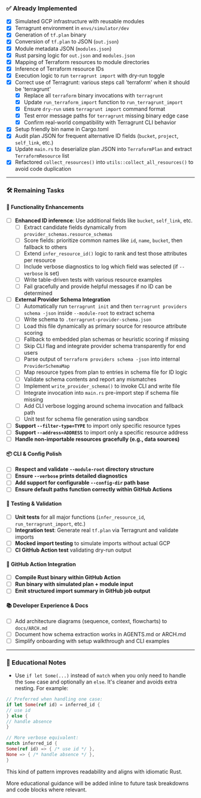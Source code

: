 ### ✅ **Already Implemented**
- [x] Simulated GCP infrastructure with reusable modules
- [x] Terragrunt environment in `envs/simulator/dev`
- [x] Generation of `tf.plan` binary
- [x] Conversion of `tf.plan` to JSON (`out.json`)
- [x] Module metadata JSON (`modules.json`)
- [x] Rust parsing logic for `out.json` and `modules.json`
- [x] Mapping of Terraform resources to module directories
- [x] Inference of Terraform resource IDs
- [x] Execution logic to run `terragrunt import` with dry-run toggle
- [x] Correct use of Terragrunt: various steps call 'terraform' when it should be 'terragrunt'
  - [x] Replace all `terraform` binary invocations with `terragrunt`
  - [x] Update `run_terraform_import` function to `run_terragrunt_import`
  - [x] Ensure `dry-run` uses `terragrunt import` command format
  - [x] Test error message paths for `terragrunt` missing binary edge case
  - [x] Confirm real-world compatibility with Terragrunt CLI behavior
- [x] Setup friendly bin name in Cargo.toml
- [x] Audit plan JSON for frequent alternative ID fields (`bucket`, `project`, `self_link`, etc.)
- [x] Update `main.rs` to deserialize plan JSON into `TerraformPlan` and extract `TerraformResource` list
- [x] Refactored `collect_resources()` into `utils::collect_all_resources()` to avoid code duplication

---

### 🛠️ **Remaining Tasks**

#### 🧩 Functionality Enhancements
- [ ] **Enhanced ID inference**: Use additional fields like `bucket`, `self_link`, etc.
  - [ ] Extract candidate fields dynamically from `provider_schemas.resource_schemas`
  - [ ] Score fields: prioritize common names like `id`, `name`, `bucket`, then fallback to others
  - [ ] Extend `infer_resource_id()` logic to rank and test those attributes per resource
  - [ ] Include verbose diagnostics to log which field was selected (if `--verbose` is set)
  - [ ] Write table-driven tests with various resource examples
  - [ ] Fail gracefully and provide helpful messages if no ID can be determined
- [ ] **External Provider Schema Integration**
  - [ ] Automatically run `terragrunt init` and then `terragrunt providers schema -json` inside `--module-root` to extract schema
  - [ ] Write schema to `.terragrunt-provider-schema.json`
  - [ ] Load this file dynamically as primary source for resource attribute scoring
  - [ ] Fallback to embedded plan schemas or heuristic scoring if missing
  - [ ] Skip CLI flag and integrate provider schema transparently for end users
  - [ ] Parse output of `terraform providers schema -json` into internal `ProviderSchemaMap`
  - [ ] Map resource types from plan to entries in schema file for ID logic
  - [ ] Validate schema contents and report any mismatches
  - [ ] Implement `write_provider_schema()` to invoke CLI and write file
  - [ ] Integrate invocation into `main.rs` pre-import step if schema file missing
  - [ ] Add CLI verbose logging around schema invocation and fallback path
  - [ ] Unit test for schema file generation using sandbox

- [ ] **Support `--filter-type=TYPE`** to import only specific resource types
- [ ] **Support `--address=ADDRESS`** to import only a specific resource address
- [ ] **Handle non-importable resources gracefully (e.g., data sources)**

#### 📦 CLI & Config Polish
- [ ] **Respect and validate `--module-root` directory structure**
- [ ] **Ensure `--verbose` prints detailed diagnostics**
- [ ] **Add support for configurable `--config-dir` path base**
- [ ] **Ensure default paths function correctly within GitHub Actions**

#### 🧪 Testing & Validation
- [ ] **Unit tests** for all major functions (`infer_resource_id`, `run_terragrunt_import`, etc.)
- [ ] **Integration test**: Generate real `tf.plan` via Terragrunt and validate imports
- [ ] **Mocked import testing** to simulate imports without actual GCP
- [ ] **CI GitHub Action test** validating dry-run output

#### 🚀 GitHub Action Integration
- [ ] **Compile Rust binary within GitHub Action**
- [ ] **Run binary with simulated plan + module input**
- [ ] **Emit structured import summary in GitHub job output**

#### 📚 Developer Experience & Docs
- [ ] Add architecture diagrams (sequence, context, flowcharts) to `docs/ARCH.md`
- [ ] Document how schema extraction works in AGENTS.md or ARCH.md
- [ ] Simplify onboarding with setup walkthrough and CLI examples

---

### 📘 Educational Notes

- Use `if let Some(...)` instead of `match` when you only need to handle the `Some` case and optionally an `else`. It's cleaner and avoids extra nesting. For example:

```rust
// Preferred when handling one case:
if let Some(ref id) = inferred_id {
// use id
} else {
// handle absence
}

// More verbose equivalent:
match inferred_id {
Some(ref id) => { /* use id */ },
None => { /* handle absence */ },
}
```

This kind of pattern improves readability and aligns with idiomatic Rust.

More educational guidance will be added inline to future task breakdowns and code blocks where relevant.
